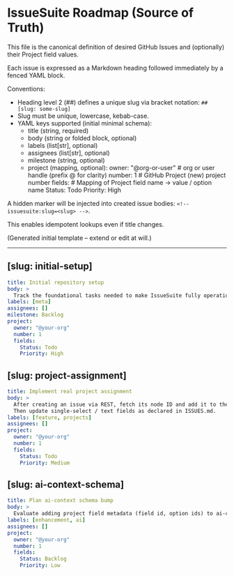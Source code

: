 # IssueSuite Roadmap (Source of Truth)

This file is the canonical definition of desired GitHub Issues and (optionally) their Project field values.

Each issue is expressed as a Markdown heading followed immediately by a fenced YAML block.


Conventions:

- Heading level 2 (##) defines a unique slug via bracket notation: `## [slug: some-slug]`
- Slug must be unique, lowercase, kebab-case.
- YAML keys supported (initial minimal schema):
  - title (string, required)
  - body (string or folded block, optional)
  - labels (list[str], optional)
  - assignees (list[str], optional)
  - milestone (string, optional)
  - project (mapping, optional):
      owner: "@org-or-user"  # org or user handle (prefix @ for clarity)
      number: 1               # GitHub Project (new) project number
      fields:                 # Mapping of Project field name -> value / option name
        Status: Todo
  Priority: High


A hidden marker will be injected into created issue bodies: `<!-- issuesuite:slug=<slug> -->`.

This enables idempotent lookups even if title changes.

(Generated initial template – extend or edit at will.)

---

## [slug: initial-setup]

```yaml
title: Initial repository setup
body: >
  Track the foundational tasks needed to make IssueSuite fully operational.
labels: [meta]
assignees: []
milestone: Backlog
project:
  owner: "@your-org"
  number: 1
  fields:
    Status: Todo
    Priority: High
```

## [slug: project-assignment]

```yaml
title: Implement real project assignment
body: >
  After creating an issue via REST, fetch its node ID and add it to the configured GitHub Project.
  Then update single-select / text fields as declared in ISSUES.md.
labels: [feature, projects]
assignees: []
project:
  owner: "@your-org"
  number: 1
  fields:
    Status: Todo
    Priority: Medium
```

## [slug: ai-context-schema]

```yaml
title: Plan ai-context schema bump
body: >
  Evaluate adding project field metadata (field id, option ids) to ai-context output and bump schema version.
labels: [enhancement, ai]
assignees: []
project:
  owner: "@your-org"
  number: 1
  fields:
    Status: Backlog
    Priority: Low
```
